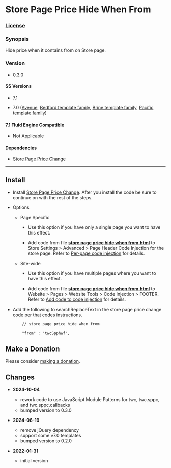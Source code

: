# Store Page Price Hide When From

### [License][1]

### Synopsis

Hide price when it contains from on Store page.

### Version

  * 0.3.0

#### SS Versions

  * 7.1
  
  * 7.0 ([Avenue][2], [Bedford template family][3], [Brine template family][4], [Pacific template family][5])

#### 7.1 Fluid Engine Compatible

  * Not Applicable

#### Dependencies

  * [Store Page Price Change][6]

---

## Install

* Install [Store Page Price Change][7]. After you install the code be sure to
  continue on with the rest of the steps.
  
* Options

  * Page Specific
  
    * Use this option if you have only a single page you want to have this
      effect.
      
    * Add code from file **[store page price hide when from.html][8]** to
      Store Settings > Advanced > Page Header Code Injection for the store page.
      Refer to [Per-page code injection][9] for details.
      
  * Site-wide
  
    * Use this option if you have multiple pages where you want to have this
      effect.
      
    * Add code from file **[store page price hide when from.html][8]** to
      Website > Pages > Website Tools > Code Injection > FOOTER. Refer to [Add
      code to code injection][10] for details.
      
* Add the following to searchReplaceText in the store page price change code per
  that codes instructions.
  
  ```
      // store page price hide when from
      
      "from" : "twcSpphwf",
    ```

## Make a Donation

Please consider [making a donation][11].

## Changes

* **2024-10-04**

  * rework code to use JavaScript Module Patterns for twc, twc.sppc, and
    twc.sppc.callbacks
  * bumped version to 0.3.0
  
* **2024-06-19**

  * remove jQuery dependency
  * support some v7.0 templates
  * bumped version to 0.2.0
  
* **2022-01-31**

  * initial version

[1]: https://github.com/tomsWebConsulting/twcsl/blob/main/LICENSE.txt#L1
[2]: https://support.squarespace.com/hc/en-us/articles/205815498-Avenue-template
[3]: https://support.squarespace.com/hc/en-us/articles/205825968-Bedford-template-family
[4]: https://support.squarespace.com/hc/en-us/articles/212512738-Brine-template-family
[5]: https://support.squarespace.com/hc/en-us/articles/206545347
[6]: https://github.com/tomsWebConsulting/twcsl/tree/main/Page/Store/Store%20Page%20Price%20Change
[7]: https://github.com/tomsWebConsulting/twcsl/tree/main/Page/Store/Store%20Page%20Price%20Change#store-page-price-change
[8]: store%20page%20price%20hide%20when%20from.html#L1
[9]: https://support.squarespace.com/hc/en-us/articles/205815908-Using-code-injection#toc-per-page-code-injection
[10]: https://support.squarespace.com/hc/en-us/articles/205815908-Using-code-injection#toc-add-code-to-code-injection
[11]: https://github.com/tomsWebConsulting/twcsl#make-a-donation
